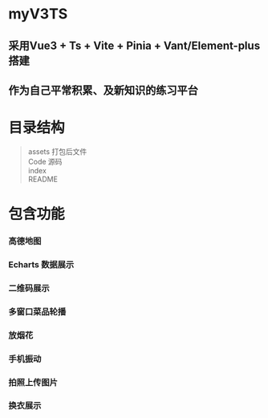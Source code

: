 # myV3TS 
## 采用Vue3 + Ts + Vite + Pinia + Vant/Element-plus 搭建
## 作为自己平常积累、及新知识的练习平台
# 目录结构
>assets             打包后文件  
>Code               源码   
>index  
>README  

# 包含功能
### 高德地图  
### Echarts 数据展示  
### 二维码展示   
### 多窗口菜品轮播 
### 放烟花  
### 手机振动  
### 拍照上传图片   
### 换衣展示  
  
